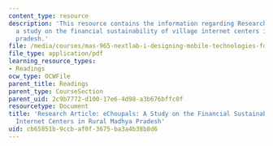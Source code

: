 ```yaml
---
content_type: resource
description: 'This resource contains the information regarding Research eChoupals:
  a study on the financial sustainability of village internet centers in rural madhya
  pradesh.'
file: /media/courses/mas-965-nextlab-i-designing-mobile-technologies-for-the-next-billion-users-fall-2008/cb65851b9ccbaf0f3675ba3a4b38b8d6_MITMAS_965F08_kumar2004.pdf
file_type: application/pdf
learning_resource_types:
- Readings
ocw_type: OCWFile
parent_title: Readings
parent_type: CourseSection
parent_uid: 2c9b7772-d100-17e6-4d98-a3b676bffc0f
resourcetype: Document
title: 'Research Article: eChoupals: A Study on the Financial Sustainability of Village
  Internet Centers in Rural Madhya Pradesh'
uid: cb65851b-9ccb-af0f-3675-ba3a4b38b8d6
---
```

